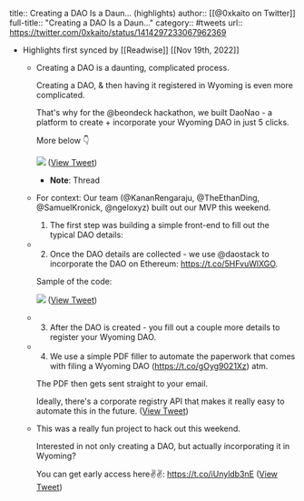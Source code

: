 title:: Creating a DAO Is a Daun... (highlights)
author:: [[@0xkaito on Twitter]]
full-title:: "Creating a DAO Is a Daun..."
category:: #tweets
url:: https://twitter.com/0xkaito/status/1414297233067962369

- Highlights first synced by [[Readwise]] [[Nov 19th, 2022]]
	- Creating a DAO is a daunting, complicated process.
	  
	  Creating a DAO, & then having it registered in Wyoming is even more complicated.
	  
	  That's why for the @beondeck hackathon, we built DaoNao - a platform to create + incorporate your Wyoming DAO in just 5 clicks.
	  
	  More below 👇 
	  
	  ![](https://pbs.twimg.com/media/E6CJohJVkAQfpGL.jpg) ([View Tweet](https://twitter.com/0xkaito/status/1414297233067962369))
		- **Note**: Thread
	- For context: Our team (@KananRengaraju, @TheEthanDing, @SamuelKronick, @ngeloxyz) built out our MVP this weekend.
	  
	  1) The first step was building a simple front-end to fill out the typical DAO details:
	- 2) Once the DAO details are collected - we use @daostack to incorporate the DAO on Ethereum: https://t.co/5HFvuWlXGO.
	  
	  Sample of the code: 
	  
	  ![](https://pbs.twimg.com/media/E6CUk5bVcAIyveZ.jpg) ([View Tweet](https://twitter.com/0xkaito/status/1414297258091184128))
	- 3) After the DAO is created - you fill out a couple more details to register your Wyoming DAO.
	- 4) We use a simple PDF filler to automate the paperwork that comes with filing a Wyoming DAO (https://t.co/gOyg9021Xz) atm.
	  
	  The PDF then gets sent straight to your email.
	  
	  Ideally, there's a corporate registry API that makes it really easy to automate this in the future. ([View Tweet](https://twitter.com/0xkaito/status/1414297275388493824))
	- This was a really fun project to hack out this weekend.
	  
	  Interested in not only creating a DAO, but actually incorporating it in Wyoming? 
	  
	  You can get early access here✌️✌️: https://t.co/iUnyldb3nE ([View Tweet](https://twitter.com/0xkaito/status/1414297276969889792))